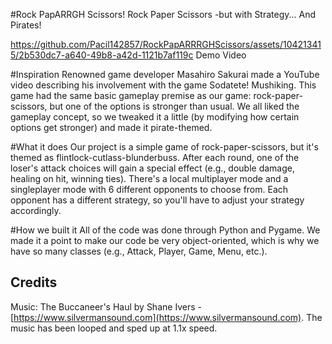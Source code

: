#Rock PapARRGH Scissors!
Rock Paper Scissors -but with Strategy... And Pirates!

https://github.com/Pacil142857/RockPapARRRGHScissors/assets/104213415/2b530dc7-a640-49b8-a42d-1121b7af119c
Demo Video

#Inspiration
Renowned game developer Masahiro Sakurai made a YouTube video describing his involvement with the game Sodatete! Mushiking. This game had the same basic gameplay premise as our game: rock-paper-scissors, but one of the options is stronger than usual. We all liked the gameplay concept, so we tweaked it a little (by modifying how certain options get stronger) and made it pirate-themed.

#What it does
Our project is a simple game of rock-paper-scissors, but it's themed as flintlock-cutlass-blunderbuss. After each round, one of the loser's attack choices will gain a special effect (e.g., double damage, healing on hit, winning ties). There's a local multiplayer mode and a singleplayer mode with 6 different opponents to choose from. Each opponent has a different strategy, so you'll have to adjust your strategy accordingly.

#How we built it
All of the code was done through Python and Pygame. We made it a point to make our code be very object-oriented, which is why we have so many classes (e.g., Attack, Player, Game, Menu, etc.). 

## Credits
Music: The Buccaneer's Haul by Shane Ivers - [https://www.silvermansound.com](https://www.silvermansound.com). The music has been looped and sped up at 1.1x speed.
